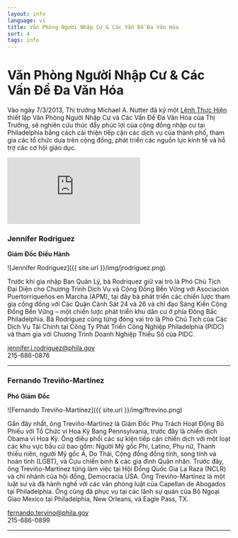 ```yaml
---
layout: info
language: vi
title: Văn Phòng Người Nhập Cư & Các Vấn Đề Đa Văn Hóa
sort: 4
tags: info
---
```

Văn Phòng Người Nhập Cư & Các Vấn Đề Đa Văn Hóa
============================================
Vào ngày 7/3/2013, Thị trưởng Michael A. Nutter đã ký một [Lệnh Thực Hiện](http://www.phila.gov/executive_orders/pdfs/executive%20orders/10.%20Mayor%20Nutter/2013/313.pdf) thiết lập Văn Phòng Người Nhập Cư và Các Vấn Đề Đa Văn Hóa của Thị Trưởng, sẽ nghiên cứu thúc đẩy phúc lợi của cộng đồng nhập cư tại Philadelphia bằng cách cải thiện tiếp cận các dịch vụ của thành phố, tham gia các tổ chức dựa trên cộng đồng, phát triển các nguồn lực kinh tế và hỗ trợ các cơ hội giáo dục.

<iframe class="video" src="http://www.youtube.com/embed/LnxMaiZBU5o" frameborder="0" allowfullscreen="allowfullscreen"> </iframe>

### Jennifer Rodriguez
**Giám Đốc Điều Hành**

![Jennifer Rodriguez]({{ site.url }}/img/jrodriguez.png)

Trước khi gia nhập Ban Quản Lý, bà Rodriquez giữ vai trò là Phó Chủ Tịch Đại Diện cho Chương Trình Dịch Vụ và Cộng Đồng Bền Vững với Asociación Puertorriqueños en Marcha (APM), tại đây bà phát triển các chiến lược tham gia cộng đồng với Các Quận Cảnh Sát 24 và 26 và chỉ đạo Sáng Kiến Cộng Đồng Bền Vững – 
một chiến lược phát triển khu dân cư ở phía Đông Bắc Philadelphia. Bà Rodriguez cũng từng đóng vai trò là Phó Chủ Tịch của Các Dịch Vụ Tài Chính tại Công Ty Phát Triển Công Nghiệp Philadelphia (PIDC) và tham gia với Chương Trình Doanh Nghiệp Thiểu Số của PIDC.

[jennifer.i.rodriguez@phila.gov](mailto:jennifer.i.rodriguez@phila.gov)  
215-686-0876

--------------------------

### Fernando Treviño-Martínez
**Phó Giám Đốc**

![Fernando Treviño-Martínez]({{ site.url }}/img/ftrevino.png)

Gần đây nhất, ông Treviño-Martínez là Giám Đốc Phụ Trách Hoạt Động Bỏ Phiếu với Tổ Chức vì Hoa Kỳ Bang Pennsylvania, trước đây là chiến dịch Obama vì Hoa Kỳ. 
Ông điều phối các sự kiện tiếp cận chiến dịch với một loạt các khu vực bầu cử bao gồm: Người Mỹ gốc Phi, Latino, Phụ nữ, Thanh thiếu niên, người Mỹ gốc Á, Do Thái, Cộng đồng đồng tính, song tính và hoán tính (LGBT), và Cựu chiến binh & các gia đình Quân nhân. 
Trước đây, ông Treviño-Martínez từng làm việc tại Hội Đồng Quốc Gia La Raza (NCLR) và chi nhánh của hội đồng, Democracia USA. Ông Treviño-Martínez là một luật sư và đã hành nghề với các văn phòng luật của 
Capellan de Abogados tại Philadelphia. Ông cũng đã phục vụ tại các lãnh sự quán của Bộ Ngoại Giao Mexico tại Philadelphia, New Orleans, và Eagle Pass, TX.

[fernando.tervino@phila.gov](mailto:fernando.tervino@phila.gov)  
215-686-0899

--------------------------- 